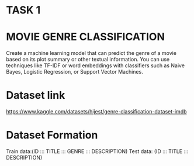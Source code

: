 # TASK 1
# MOVIE GENRE CLASSIFICATION
Create a machine learning model that can predict the genre of a
movie based on its plot summary or other textual information. You
can use techniques like TF-IDF or word embeddings with classifiers
such as Naive Bayes, Logistic Regression, or Support Vector
Machines.
# Dataset link 
https://www.kaggle.com/datasets/hijest/genre-classification-dataset-imdb
# Dataset Formation
Train data:(ID ::: TITLE ::: GENRE ::: DESCRIPTION)
Test data: (ID ::: TITLE ::: DESCRIPTION)

